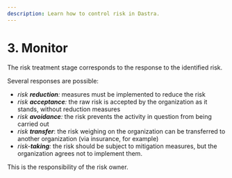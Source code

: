```yaml
---
description: Learn how to control risk in Dastra.
---
```


# 3. Monitor

The risk treatment stage corresponds to the response to the identified risk.&#x20;

Several responses are possible:&#x20;

* _risk **reduction**:_ measures must be implemented to reduce the risk&#x20;
* _risk **acceptance**:_ the raw risk is accepted by the organization as it stands, without reduction measures&#x20;
* _risk **avoidance**:_ the risk prevents the activity in question from being carried out&#x20;
* _risk **transfer**_: the risk weighing on the organization can be transferred to another organization (via insurance, for example)&#x20;
* _risk-**taking**:_ the risk should be subject to mitigation measures, but the organization agrees not to implement them.&#x20;

This is the responsibility of the risk owner.
